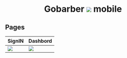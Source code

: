 <h1 align='center'> Gobarber <img src='https://user-images.githubusercontent.com/52014318/74598157-08e1b380-504b-11ea-85a1-6e7bd2555f74.png' /> mobile
</h1>

## Pages


|   <span>SignIN</span> | <span>Dashbord</span> |
|--|--|
| <img    src='https://user-images.githubusercontent.com/52014318/74598140-c8823580-504a-11ea-872d-2c98bcb7a794.png' /> |  <img src='https://user-images.githubusercontent.com/52014318/74611946-7b03d800-50df-11ea-9e5d-7b43bdea77b7.png' />|

